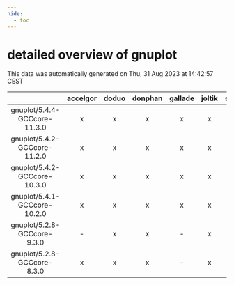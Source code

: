 ```yaml
---
hide:
  - toc
---
```


detailed overview of gnuplot
============================


This data was automatically generated on Thu, 31 Aug 2023 at 14:42:57 CEST  

| |accelgor|doduo|donphan|gallade|joltik|skitty|swalot|victini|
| :---: | :---: | :---: | :---: | :---: | :---: | :---: | :---: | :---: |
|gnuplot/5.4.4-GCCcore-11.3.0|x|x|x|x|x|x|x|x|
|gnuplot/5.4.2-GCCcore-11.2.0|x|x|x|x|x|x|x|x|
|gnuplot/5.4.2-GCCcore-10.3.0|x|x|x|x|x|x|x|x|
|gnuplot/5.4.1-GCCcore-10.2.0|x|x|x|x|x|x|x|x|
|gnuplot/5.2.8-GCCcore-9.3.0|-|x|x|-|x|x|x|x|
|gnuplot/5.2.8-GCCcore-8.3.0|x|x|x|-|x|x|x|x|
